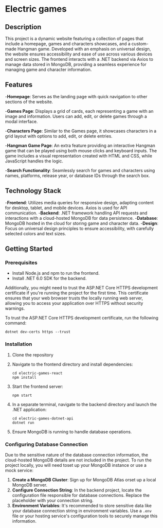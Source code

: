 # Electric games

## Description

This project is a dynamic website featuring a collection of pages that include a homepage, games and characters showcases, and a custom-made Hangman game. Developed with an emphasis on universal design, the website ensures accessibility and ease of use across various devices and screen sizes. The frontend interacts with a .NET backend via Axios to manage data stored in MongoDB, providing a seamless experience for managing game and character information.

## Features

-**Homepage**: Serves as the landing page with quick navigation to other sections of the website.

-**Games Page**: Displays a grid of cards, each representing a game with an image and information. Users can add, edit, or delete games through a modal interface.

-**Characters Page**: Similar to the Games page, it showcases characters in a grid layout with options to add, edit, or delete entries.

-**Hangman Game Page**: An extra feature providing an interactive Hangman game that can be played using both mouse clicks and keyboard inputs. The game includes a visual representation created with HTML and CSS, while JavaScript handles the logic.

-**Search Functionality**: Seamlessly search for games and characters using names, platforms, release year, or database IDs through the search box.

## Technology Stack

-**Frontend**: Utilizes media queries for responsive design, adapting content for desktop, tablet, and mobile devices. Axios is used for API communication.
-**Backend**: .NET framework handling API requests and interactions with a cloud-hosted MongoDB for data persistence.
-**Database**: MongoDB hosted in the cloud for storing game and character data.
-**Design**: Focus on universal design principles to ensure accessibility, with carefully selected colors and text sizes.

## Getting Started

### Prerequisites

- Install Node.js and npm to run the frontend.
- Install .NET 6.0 SDK for the backend.

Additionally, you might need to trust the ASP.NET Core HTTPS development certificate if you're running the project for the first time. This certificate ensures that your web browser trusts the locally running web server, allowing you to access your application over HTTPS without security warnings.

To trust the ASP.NET Core HTTPS development certificate, run the following command:

```
dotnet dev-certs https --trust
```

### Installation

1. Clone the repository
2. Navigate to the frontend directory and install dependencies:

   ```
   cd electric-games-react
   npm install
   ```
3. Start the frontend server:

   ```
   npm start
   ```
4. In a separate terminal, navigate to the backend directory and launch the .NET application:

   ```
   cd electric-games-dotnet-api
   dotnet run
   ```
5. Ensure MongoDB is running to handle database operations.

### Configuring Database Connection

Due to the sensitive nature of the database connection information, the cloud-hosted MongoDB details are not included in the project. To run the project locally, you will need toset up your MongoDB instance or use a mock service:

1. **Create a MongoDB Cluster**: Sign up for MongoDB Atlas orset up a local MongoDB server.
2. **Configure Connection String**: In the backend project, locate the configuration file responsible for database connections. Replace the placeholder with your connection string.
3. **Environment Variables**: It's recommended to store sensitive data like your database connection string in environment variables. Use a `.env` file or your hosting service's configuration tools to securely manage this information.
